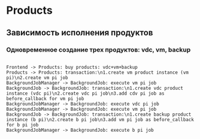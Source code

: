# Products


## Зависимость исполнения продуктов
### Одновременное создание трех продуктов: vdc, vm, backup
```plantuml

Frontend -> Products: buy products: vdc+vm+backup
Products -> Products: transaction:\n1.create vm product instance (vm pi)\n2.create vm pi job
BackgroundJobManager -> BackgroundJob: execute vm pi job
BackgroundJob -> BackgroundJob: transaction:\n1.create vdc product instance (vdc pi)\n2.create vdc pi job\n3.add cdv pi job as before_callback for vm pi job
BackgroundJobManager -> BackgroundJob: execute vdc pi job
BackgroundJobManager -> BackgroundJob: execute vm pi job
BackgroundJob -> BackgroundJob: transaction:\n1.create backup product instance (b pi)\n2.create b pi job\n3.add vm pi job as before_callback for b pi job
BackgroundJobManager -> BackgroundJob: execute b pi job
```
<!-- Timeline->Timeline:  -->
